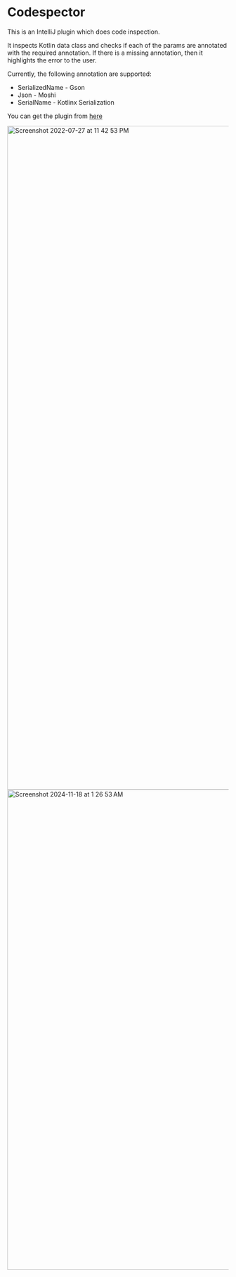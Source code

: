 # Codespector

This is an IntelliJ plugin which does code inspection.

It inspects Kotlin data class and checks if each of the params are annotated with the required annotation.
If there is a missing annotation, then it highlights the error to the user.

Currently, the following annotation are supported:
* SerializedName - Gson
* Json - Moshi
* SerialName - Kotlinx Serialization

You can get the plugin from [here][marketplace]

[marketplace]:https://plugins.jetbrains.com/plugin/19430-codespector


<img width="1512" alt="Screenshot 2022-07-27 at 11 42 53 PM" src="https://user-images.githubusercontent.com/31680582/181813661-dec86b26-2cf5-43e0-9867-bf83ad3e3e78.png">
<img width="1094" alt="Screenshot 2024-11-18 at 1 26 53 AM" src="https://github.com/user-attachments/assets/cfbb619c-b790-4854-9ec1-2e56b7e9cdc3">
